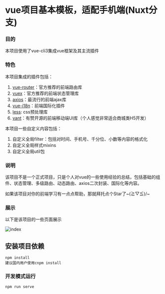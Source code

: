 # vue项目基本模板，适配手机端(Nuxt分支)


### 目的

本项目使用了vue-cli3集成vue框架及其主流插件


### 特色

本项目集成的插件包括：

1. [vue-router](https://router.vuejs.org/zh/)：官方推荐的前端路由库
2. [vuex](https://vuex.vuejs.org/zh/)：官方推荐的前端状态管理库
3. [axios](https://www.jianshu.com/p/27a5626973e4)：最流行的前端ajax库
4. [vue-i18n](http://kazupon.github.io/vue-i18n/zh/)：前端国际化插件
5. [less](http://lesscss.cn/): css预处理库
6. [vant](https://youzan.github.io/vant/#/zh-CN/intro)：有赞开源的前端移动端UI库（个人感觉非常适合商城类H5开发）

本项目一些自定义内容包括：

1. 自定义全局filter：包括对时间、手机号、千分位、小数等内容的格式化
2. 自定义全局样式mixins
3. 自定义全局util包

### 说明

该项目不是一个正式项目，只是个人对vue的一些使用经验的总结，包括基础的组件、状态管理、多级路由、动态路由、axios二次封装、国际化等内容。

如果该项目对你的前端学习有一点点帮助，那就拜托点个Star了~\(≧▽≦)/~

### 展示

以下是该项目的一些页面展示

![index](https://github.com/luoyangC/vue-template/blob/master/public/static/images/index.png)


## 安装项目依赖

```
npm install
建议国内用户使用cnpm install
```

### 开发模式运行
```
npm run serve
```
